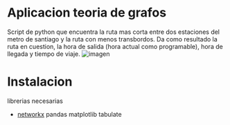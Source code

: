 # Aplicacion teoria de grafos

Script de python que encuentra la ruta mas corta entre dos estaciones del metro de santiago y la ruta con menos transbordos. Da como resultado la ruta en cuestion, la hora de salida (hora actual como programable), hora de llegada y tiempo de viaje. 
![imagen](https://github.com/user-attachments/assets/f4915ab7-74d9-49cc-a4a1-937356625427)


# Instalacion 

librerias necesarias

  - [networkx](https://networkx.org/documentation/stable/install.html)
pandas
matplotlib
tabulate
